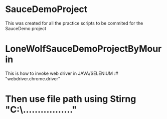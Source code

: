 # SauceDemoProject
This was created for all the practice scripts to be commited for the SauceDemo project 
# LoneWolfSauceDemoProjectByMourin
This is how to invoke web driver in JAVA/SELENIUM :# "webdriver.chrome.driver" 
# Then use file path using Stirng "C:\\................."
